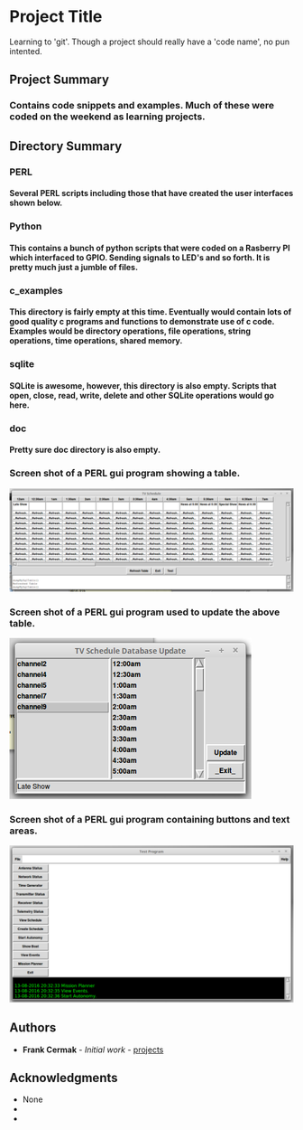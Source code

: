 # Project Title
Learning to 'git'. Though a project should really have a 'code name', no pun intented.

## Project Summary
### Contains code snippets and examples. Much of these were coded on the weekend as learning projects.  

## Directory Summary
### PERL
#### Several PERL scripts including those that have created the user interfaces shown below.

### Python
#### This contains a bunch of python scripts that were coded on a Rasberry PI which interfaced to GPIO. Sending signals to LED's and so forth. It is pretty much just a jumble of files.

### c_examples
#### This directory is fairly empty at this time. Eventually would contain lots of good quality c programs and functions to demonstrate use of c code. Examples would be directory operations, file operations, string operations, time operations, shared memory.

### sqlite
#### SQLite is awesome, however, this directory is also empty. Scripts that open, close, read, write, delete and other SQLite operations would go here.

### doc
#### Pretty sure doc directory is also empty.

### Screen shot of a PERL gui program showing a table.
![ScreenShot](https://github.com/fac3d/projects/blob/master/perl/tvschedule.png)

### Screen shot of a PERL gui program used to update the above table.
![ScreenShot](https://github.com/fac3d/projects/blob/master/perl/tvscheduleupdater.png)

### Screen shot of a PERL gui program containing buttons and text areas.
![ScreenShot](https://github.com/fac3d/projects/blob/master/perl/gs.png)

## Authors
* **Frank Cermak** - *Initial work* - [projects](https://github.com/projects)

## Acknowledgments
* None
* 
* 
